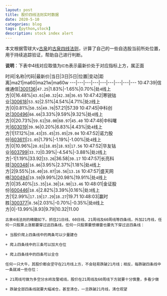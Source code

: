 ```yaml
---
layout: post
title: 股价四线法则实时数据
date: 2020-5-10
categories: blog
tags: [python,stock]
description: stock index alert
---
```



本文根据雪球大v[古泉](https://xueqiu.com/u/7148646888)的[古泉四线法则](https://xueqiu.com/7148646888/130498192)，计算了自己的一些自选股当前所处位置，用于持续追踪验证，帮助自己进行判断。

**说明**：下表中4线对应取值为`红色`表示最新价处于对应指标上方，属正面

时间|名称|代码|最新价|当日|3日|5日|位置|变动|距离|ma21|ma60|ma21w|ma60w
---|---|---|---|---|---|---|---|---
10:47:39|信维通信|[300136](https://xueqiu.com/S/SZ300136)|`47.25`|1.83%|-1.65%|0.70%|处`4`线上方|0|16.48%|`43.61`|`40.32`|`42.38`|`36.65`
10:47:42|寒锐钴业|[300618](https://xueqiu.com/S/SZ300618)|`53.92`|2.51%|4.54%|4.71%|处`2`线上方|0|0.81%|`50.55`|`49.76`|57.21|57.39
10:47:45|中科创达|[300496](https://xueqiu.com/S/SZ300496)|`66.66`|3.33%|9.59%|9.32%|处`4`线上方|0|20.73%|`59.61`|`58.00`|`60.97`|`45.40`
10:47:48|中科曙光|[603019](https://xueqiu.com/S/SH603019)|`39.96`|0.20%|6.83%|4.43%|处`4`线上方|1|17.12%|`38.43`|`35.45`|`35.05`|`29.04`
10:47:52|诺力股份|[603611](https://xueqiu.com/S/SH603611)|`21.05`|1.79%|-1.19%|-1.00%|处`4`线上方|0|10.96%|`20.81`|`18.85`|`18.93`|`17.56`
10:47:52|华友钴业|[603799](https://xueqiu.com/S/SH603799)|`33.72`|0.39%|-4.54%|-3.88%|处`2`线上方|-1|1.19%|33.92|`33.26`|36.58|`30.17`
10:47:57|长亮科技|[300348](https://xueqiu.com/S/SZ300348)|`16.86`|3.95%|2.37%|1.18%|处`4`线上方|2|9.55%|`16.40`|`16.07`|`16.56`|`13.16`
10:47:57|盛天网络|[300494](https://xueqiu.com/S/SZ300494)|`19.59`|9.99%|20.98%|19.91%|处`4`线上方|0|35.40%|`15.35`|`14.30`|`14.90`|`13.46`
10:48:01|金证股份|[600446](https://xueqiu.com/S/SH600446)|`18.6`|2.82%|3.39%|0.16%|处`3`线上方|1|2.99%|`17.19`|`17.29`|`18.27`|19.71
10:48:03|赢时胜|[300377](https://xueqiu.com/S/SZ300377)|`8.56`|2.03%|-0.70%|-0.35%|处`0`线上方|0|-13.99%|8.93|9.79|10.32|11.00

```
古泉4线法则的精髓如下。抓住21日线、60日线、21周线及60周线等四条线，外加21月线，任何一只股票上涨都要穿过这四条线，任何一只股票要想爆雷也要先下穿过这四条线：

+ 当股价爬上四条线中的两条可以少量建仓

+ 爬上四条线中的三条可以加大仓位

+ 爬上四条线中的四条可以全仓

任何一只大牛，其股价都会坚守在21月线上方，不会轻易跌破21月线；相反，每跌破四条线中一条就减一些仓位：

+ 21周线可做为多空分水岭及警戒线，股价在21周线及60周线下方就要十分慎重，多看少做

+ 跌破全部四条线就要大幅减仓，甚至清仓，一旦跌破21月线，清仓观望
```
